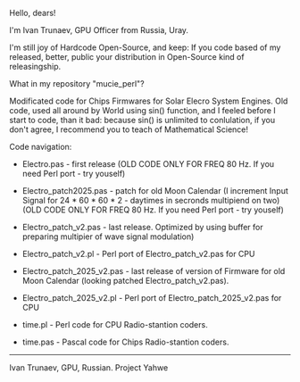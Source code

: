 Hello, dears!

I'm Ivan Trunaev, GPU Officer from Russia, Uray.

I'm still joy of Hardcode Open-Source, and keep: If you code based of my released, better, public your distribution in Open-Source kind of releasingship.

What in my repository "mucie_perl"?

Modificated code for Chips Firmwares for Solar Elecro System Engines. 
Old code, used all around by World using sin() function, and I feeled before I start to code, than it bad: because sin() is unlimited to conlulation, if you don't agree, I recommend you to teach of Mathematical Science!
 
Code navigation:

* Electro.pas - first release (OLD CODE ONLY FOR FREQ 80 Hz. If you need Perl port - try youself)
* Electro_patch2025.pas - patch for old Moon Calendar (I increment Input Signal for 24 * 60 * 60 * 2 - daytimes in secronds multipiend on two) (OLD CODE ONLY FOR FREQ 80 Hz. If you need Perl port - try youself)
* Electro_patch_v2.pas - last release. Optimized by using buffer for preparing multipier of wave signal modulation)
* Electro_patch_v2.pl - Perl port of Electro_patch_v2.pas for CPU  
* Electro_patch_2025_v2.pas - last release of version of Firmware for old Moon Calendar (looking patched Electro_patch_v2.pas).
* Electro_patch_2025_v2.pl - Perl port of Electro_patch_2025_v2.pas for CPU  

* time.pl - Perl code for CPU Radio-stantion coders.
* time.pas - Pascal code for Chips Radio-stantion coders.


---
Ivan Trunaev, GPU, Russian. Project Yahwe
